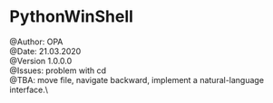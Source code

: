 # PythonWinShell
@Author: OPA\
@Date: 21.03.2020\
@Version 1.0.0.0\
@Issues: problem with cd\
@TBA: move file, navigate backward, implement a natural-language interface.\
